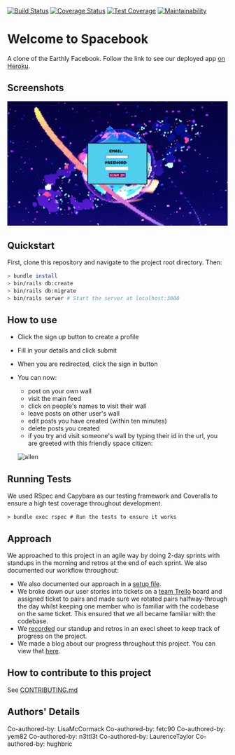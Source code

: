 [![Build Status](https://travis-ci.org/fetc90/acebook-Spacebook.svg?branch=master)](https://travis-ci.org/fetc90/acebook-Spacebook)
[![Coverage Status](https://coveralls.io/repos/github/fetc90/acebook-Spacebook/badge.svg?branch=master)](https://coveralls.io/github/fetc90/acebook-Spacebook/?branch=master)
[![Test Coverage](https://api.codeclimate.com/v1/badges/a99a88d28ad37a79dbf6/test_coverage)](https://codeclimate.com/github/codeclimate/codeclimate/test_coverage)
[![Maintainability](https://api.codeclimate.com/v1/badges/a99a88d28ad37a79dbf6/maintainability)](https://codeclimate.com/github/codeclimate/codeclimate/maintainability)

# Welcome to Spacebook

A clone of the Earthly Facebook. Follow the link to see our deployed app [on Heroku](https://acebook-spacebook.herokuapp.com/).


## Screenshots

![sign-in-page](./app/assets/images/sign-up.png)

## Quickstart

First, clone this repository and navigate to the project root directory. Then:

```bash
> bundle install
> bin/rails db:create
> bin/rails db:migrate
> bin/rails server # Start the server at localhost:3000
```

## How to use

- Click the sign up button to create a profile
- Fill in your details and click submit

- When you are redirected, click the sign in button

- You can now:
  - post on your own wall
  - visit the main feed
  - click on people's names to visit their wall
  - leave posts on other user's wall
  - edit posts you have created (within ten minutes)
  - delete posts you created
  - if you try and visit someone's wall by typing their id in the url, you are greeted with this friendly space citizen:



  ![allen](https://media.giphy.com/media/fwth8Ilo2LJId4czY3/giphy.gif)


## Running Tests

We used RSpec and Capybara as our testing framework and Coveralls to ensure a high test coverage throughout development.
```
> bundle exec rspec # Run the tests to ensure it works
```


## Approach

We approached to this project in an agile way by doing 2-day sprints with standups in the morning and retros at the end of each sprint. We also documented our workflow throughout:
- We also documented our approach in a [setup file](APPROACH.md).
- We broke down our user stories into tickets on a [team Trello](https://trello.com/b/qyOCSER0/acebook-spacebook) board and assigned ticket to pairs and made sure we rotated pairs halfway-through the day whilst keeping one member who is familiar with the codebase on the same ticket. This ensured that we all became familiar with the codebase.
- We [recorded](https://docs.google.com/spreadsheets/d/1qxLmJjrPnSIZuI13EKJS4rV3SMt9_AptxTFiOTG-7GU/edit?usp=sharing) our standup and retros in an execl sheet to keep track of progress on the project.
- We made a blog about our progress throughout this project. You can view that [here](https://medium.com/@spacebook3000).

## How to contribute to this project
See [CONTRIBUTING.md](CONTRIBUTING.md)

## Authors' Details

Co-authored-by: LisaMcCormack 
Co-authored-by: fetc90 
Co-authored-by: yem82
Co-authored-by: n3ttl3t
Co-authored-by: LaurenceTaylor 
Co-authored-by: hughbric 
